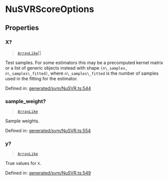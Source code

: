 # NuSVRScoreOptions

## Properties

### X?

> [`ArrayLike`](../types/ArrayLike.md)[]

Test samples. For some estimators this may be a precomputed kernel matrix or a list of generic objects instead with shape `(n\_samples, n\_samples\_fitted)`, where `n\_samples\_fitted` is the number of samples used in the fitting for the estimator.

Defined in:  [generated/svm/NuSVR.ts:544](https://github.com/transitive-bullshit/scikit-learn-ts/blob/122b3c0/packages/sklearn/src/generated/svm/NuSVR.ts#L544)

### sample\_weight?

> [`ArrayLike`](../types/ArrayLike.md)

Sample weights.

Defined in:  [generated/svm/NuSVR.ts:554](https://github.com/transitive-bullshit/scikit-learn-ts/blob/122b3c0/packages/sklearn/src/generated/svm/NuSVR.ts#L554)

### y?

> [`ArrayLike`](../types/ArrayLike.md)

True values for `X`.

Defined in:  [generated/svm/NuSVR.ts:549](https://github.com/transitive-bullshit/scikit-learn-ts/blob/122b3c0/packages/sklearn/src/generated/svm/NuSVR.ts#L549)
